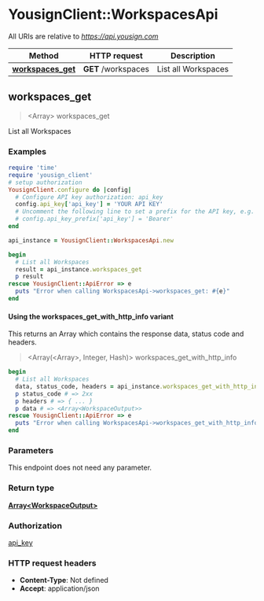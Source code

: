 # YousignClient::WorkspacesApi

All URIs are relative to *https://api.yousign.com*

| Method | HTTP request | Description |
| ------ | ------------ | ----------- |
| [**workspaces_get**](WorkspacesApi.md#workspaces_get) | **GET** /workspaces | List all Workspaces |


## workspaces_get

> <Array<WorkspaceOutput>> workspaces_get

List all Workspaces

### Examples

```ruby
require 'time'
require 'yousign_client'
# setup authorization
YousignClient.configure do |config|
  # Configure API key authorization: api_key
  config.api_key['api_key'] = 'YOUR API KEY'
  # Uncomment the following line to set a prefix for the API key, e.g. 'Bearer' (defaults to nil)
  # config.api_key_prefix['api_key'] = 'Bearer'
end

api_instance = YousignClient::WorkspacesApi.new

begin
  # List all Workspaces
  result = api_instance.workspaces_get
  p result
rescue YousignClient::ApiError => e
  puts "Error when calling WorkspacesApi->workspaces_get: #{e}"
end
```

#### Using the workspaces_get_with_http_info variant

This returns an Array which contains the response data, status code and headers.

> <Array(<Array<WorkspaceOutput>>, Integer, Hash)> workspaces_get_with_http_info

```ruby
begin
  # List all Workspaces
  data, status_code, headers = api_instance.workspaces_get_with_http_info
  p status_code # => 2xx
  p headers # => { ... }
  p data # => <Array<WorkspaceOutput>>
rescue YousignClient::ApiError => e
  puts "Error when calling WorkspacesApi->workspaces_get_with_http_info: #{e}"
end
```

### Parameters

This endpoint does not need any parameter.

### Return type

[**Array&lt;WorkspaceOutput&gt;**](WorkspaceOutput.md)

### Authorization

[api_key](../README.md#api_key)

### HTTP request headers

- **Content-Type**: Not defined
- **Accept**: application/json

